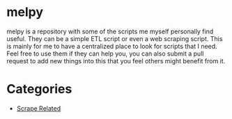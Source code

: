 # melpy
melpy is a repository with some of the scripts me myself personally find useful. They can be a simple ETL script or even a web scraping script. This is mainly for me to have a centralized place to look for scripts that I need. Feel free to use them if they can help you, you can also submit a pull request to add new things into this that you feel others might benefit from it.

# Categories
- [Scrape Related](https://github.com/la0bing/melpy/tree/main/scrape_related)
